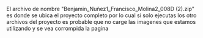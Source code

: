 El archivo de nombre "Benjamin_Nuñez1_Francisco_Molina2_008D (2).zip" es donde se ubica el proyecto completo por lo cual si solo ejecutas los otro archivos del proyecto es probable que no carge las imagenes que estamos utilizando y se vea corrompida la pagina
